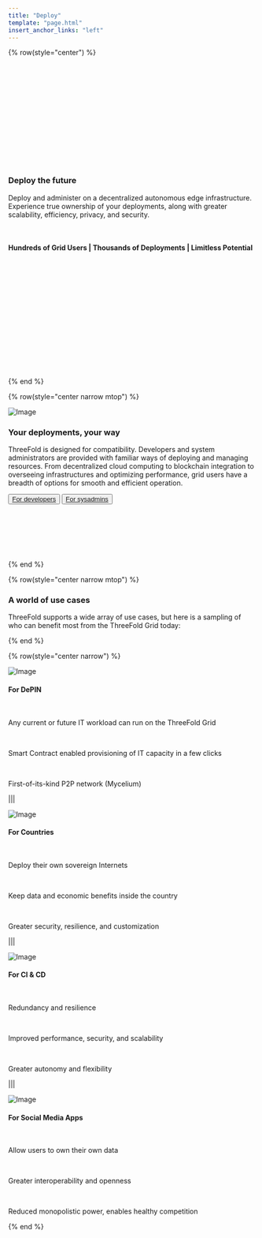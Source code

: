 ```yaml
---
title: "Deploy"
template: "page.html"
insert_anchor_links: "left"
---
```


<!-- section 1  -->

{% row(style="center") %}

<br>
<br>
<br>
<br>
<br>
<br>
<br>
<br>
<br>
<br>
<br>
<br>

### **Deploy the future**

Deploy and administer on a decentralized autonomous edge infrastructure.<br>Experience true ownership of your deployments, along with greater scalability, efficiency, privacy, and security.

<br>

#### **Hundreds** of Grid Users | **Thousands** of Deployments | **Limitless** Potential

<br>
<br>
<br>
<br>
<br>
<br>
<br>
<br>
<br>
<br>
<br>
<br>
<br>

{% end %}

<!-- section 4 -->

{% row(style="center narrow mtop") %}

![Image](yourway.png#medium)

### **Your deployments, your way**

ThreeFold is designed for compatibility. Developers and system administrators are provided with familiar ways of deploying and managing resources. From decentralized cloud computing to blockchain integration to overseeing infrastructures and optimizing performance, grid users have a breadth of options for smooth and efficient operation.

<button>[For developers](https://manual.grid.tf/developers/developers.html)</button>
<button>[For sysadmins](https://manual.grid.tf/system_administrators/system_administrators.html)</button>

<br>
<br>
<br>
<br>
<br>

{% end %}

{% row(style="center narrow mtop") %}

### **A world of use cases**

ThreeFold supports a wide array of use cases, but here is a sampling of who can benefit most from the ThreeFold Grid today:

{% end %}

{% row(style="center narrow") %}

![Image](depin.png#medium)

#### For DePIN

<br>

Any current or future IT workload can run on the ThreeFold Grid

<br>

Smart Contract enabled provisioning of IT capacity in a few clicks

<br>

First-of-its-kind P2P network (Mycelium)

|||

![Image](countries.png#medium)

#### For Countries

<br>

Deploy their own sovereign Internets

<br>

Keep data and economic benefits inside the country

<br>

Greater security, resilience, and customization

|||

![Image](cicd.png#medium)

#### For CI & CD

<br>

Redundancy and resilience

<br>

Improved performance, security, and scalability

<br>

Greater autonomy and flexibility

|||

![Image](apps.png#medium)

#### For Social Media Apps

<br>

Allow users to own their own data

<br>

Greater interoperability and openness

<br>

Reduced monopolistic power, enables healthy competition

{% end %}